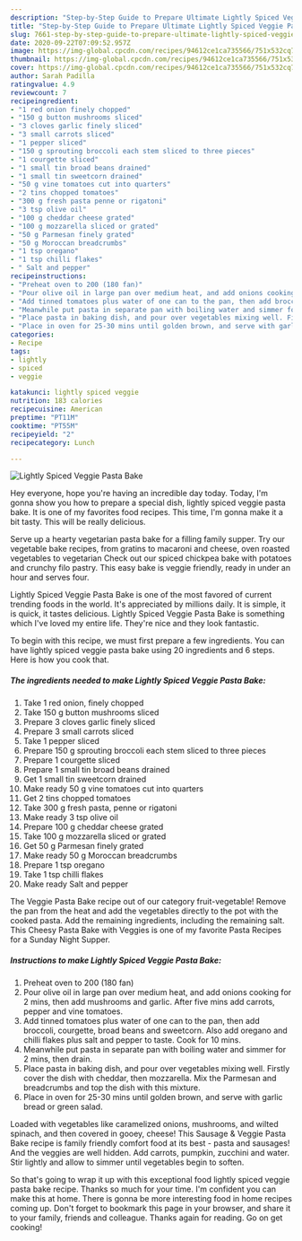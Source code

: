 ```yaml
---
description: "Step-by-Step Guide to Prepare Ultimate Lightly Spiced Veggie Pasta Bake"
title: "Step-by-Step Guide to Prepare Ultimate Lightly Spiced Veggie Pasta Bake"
slug: 7661-step-by-step-guide-to-prepare-ultimate-lightly-spiced-veggie-pasta-bake
date: 2020-09-22T07:09:52.957Z
image: https://img-global.cpcdn.com/recipes/94612ce1ca735566/751x532cq70/lightly-spiced-veggie-pasta-bake-recipe-main-photo.jpg
thumbnail: https://img-global.cpcdn.com/recipes/94612ce1ca735566/751x532cq70/lightly-spiced-veggie-pasta-bake-recipe-main-photo.jpg
cover: https://img-global.cpcdn.com/recipes/94612ce1ca735566/751x532cq70/lightly-spiced-veggie-pasta-bake-recipe-main-photo.jpg
author: Sarah Padilla
ratingvalue: 4.9
reviewcount: 7
recipeingredient:
- "1 red onion finely chopped"
- "150 g button mushrooms sliced"
- "3 cloves garlic finely sliced"
- "3 small carrots sliced"
- "1 pepper sliced"
- "150 g sprouting broccoli each stem sliced to three pieces"
- "1 courgette sliced"
- "1 small tin broad beans drained"
- "1 small tin sweetcorn drained"
- "50 g vine tomatoes cut into quarters"
- "2 tins chopped tomatoes"
- "300 g fresh pasta penne or rigatoni"
- "3 tsp olive oil"
- "100 g cheddar cheese grated"
- "100 g mozzarella sliced or grated"
- "50 g Parmesan finely grated"
- "50 g Moroccan breadcrumbs"
- "1 tsp oregano"
- "1 tsp chilli flakes"
- " Salt and pepper"
recipeinstructions:
- "Preheat oven to 200 (180 fan)"
- "Pour olive oil in large pan over medium heat, and add onions cooking for 2 mins, then add mushrooms and garlic. After five mins add carrots, pepper and vine tomatoes."
- "Add tinned tomatoes plus water of one can to the pan, then add broccoli, courgette, broad beans and sweetcorn. Also add oregano and chilli flakes plus salt and pepper to taste. Cook for 10 mins."
- "Meanwhile put pasta in separate pan with boiling water and simmer for 2 mins, then drain."
- "Place pasta in baking dish, and pour over vegetables mixing well. Firstly cover the dish with cheddar, then mozzarella. Mix the Parmesan and breadcrumbs and top the dish with this mixture."
- "Place in oven for 25-30 mins until golden brown, and serve with garlic bread or green salad."
categories:
- Recipe
tags:
- lightly
- spiced
- veggie

katakunci: lightly spiced veggie 
nutrition: 183 calories
recipecuisine: American
preptime: "PT11M"
cooktime: "PT55M"
recipeyield: "2"
recipecategory: Lunch

---
```



![Lightly Spiced Veggie Pasta Bake](https://img-global.cpcdn.com/recipes/94612ce1ca735566/751x532cq70/lightly-spiced-veggie-pasta-bake-recipe-main-photo.jpg)

Hey everyone, hope you're having an incredible day today. Today, I'm gonna show you how to prepare a special dish, lightly spiced veggie pasta bake. It is one of my favorites food recipes. This time, I'm gonna make it a bit tasty. This will be really delicious.

Serve up a hearty vegetarian pasta bake for a filling family supper. Try our vegetable bake recipes, from gratins to macaroni and cheese, oven roasted vegetables to vegetarian Check out our spiced chickpea bake with potatoes and crunchy filo pastry. This easy bake is veggie friendly, ready in under an hour and serves four.

Lightly Spiced Veggie Pasta Bake is one of the most favored of current trending foods in the world. It's appreciated by millions daily. It is simple, it is quick, it tastes delicious. Lightly Spiced Veggie Pasta Bake is something which I've loved my entire life. They're nice and they look fantastic.


To begin with this recipe, we must first prepare a few ingredients. You can have lightly spiced veggie pasta bake using 20 ingredients and 6 steps. Here is how you cook that.

<!--inarticleads1-->

##### The ingredients needed to make Lightly Spiced Veggie Pasta Bake:

1. Take 1 red onion, finely chopped
1. Take 150 g button mushrooms sliced
1. Prepare 3 cloves garlic finely sliced
1. Prepare 3 small carrots sliced
1. Take 1 pepper sliced
1. Prepare 150 g sprouting broccoli each stem sliced to three pieces
1. Prepare 1 courgette sliced
1. Prepare 1 small tin broad beans drained
1. Get 1 small tin sweetcorn drained
1. Make ready 50 g vine tomatoes cut into quarters
1. Get 2 tins chopped tomatoes
1. Take 300 g fresh pasta, penne or rigatoni
1. Make ready 3 tsp olive oil
1. Prepare 100 g cheddar cheese grated
1. Take 100 g mozzarella sliced or grated
1. Get 50 g Parmesan finely grated
1. Make ready 50 g Moroccan breadcrumbs
1. Prepare 1 tsp oregano
1. Take 1 tsp chilli flakes
1. Make ready  Salt and pepper


The Veggie Pasta Bake recipe out of our category fruit-vegetable! Remove the pan from the heat and add the vegetables directly to the pot with the cooked pasta. Add the remaining ingredients, including the remaining salt. This Cheesy Pasta Bake with Veggies is one of my favorite Pasta Recipes for a Sunday Night Supper. 

<!--inarticleads2-->

##### Instructions to make Lightly Spiced Veggie Pasta Bake:

1. Preheat oven to 200 (180 fan)
1. Pour olive oil in large pan over medium heat, and add onions cooking for 2 mins, then add mushrooms and garlic. After five mins add carrots, pepper and vine tomatoes.
1. Add tinned tomatoes plus water of one can to the pan, then add broccoli, courgette, broad beans and sweetcorn. Also add oregano and chilli flakes plus salt and pepper to taste. Cook for 10 mins.
1. Meanwhile put pasta in separate pan with boiling water and simmer for 2 mins, then drain.
1. Place pasta in baking dish, and pour over vegetables mixing well. Firstly cover the dish with cheddar, then mozzarella. Mix the Parmesan and breadcrumbs and top the dish with this mixture.
1. Place in oven for 25-30 mins until golden brown, and serve with garlic bread or green salad.


Loaded with vegetables like caramelized onions, mushrooms, and wilted spinach, and then covered in gooey, cheese! This Sausage &amp; Veggie Pasta Bake recipe is family friendly comfort food at its best - pasta and sausages! And the veggies are well hidden. Add carrots, pumpkin, zucchini and water. Stir lightly and allow to simmer until vegetables begin to soften. 

So that's going to wrap it up with this exceptional food lightly spiced veggie pasta bake recipe. Thanks so much for your time. I'm confident you can make this at home. There is gonna be more interesting food in home recipes coming up. Don't forget to bookmark this page in your browser, and share it to your family, friends and colleague. Thanks again for reading. Go on get cooking!
